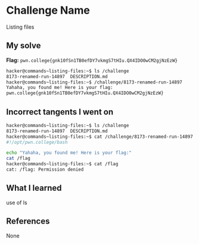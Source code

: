 # Challenge Name
Listing files

## My solve
**Flag:** `pwn.college{gnk10fSn1TB0efDY7vkmgS7tHIu.QX4IDO0wCM2gjNzEzW}`

```bash
hacker@commands~listing-files:~$ ls /challenge
8173-renamed-run-14897  DESCRIPTION.md
hacker@commands~listing-files:~$ /challenge/8173-renamed-run-14897
Yahaha, you found me! Here is your flag:
pwn.college{gnk10fSn1TB0efDY7vkmgS7tHIu.QX4IDO0wCM2gjNzEzW}
```

## Incorrect tangents I went on
```bash
hacker@commands~listing-files:~$ ls /challenge
8173-renamed-run-14897  DESCRIPTION.md
hacker@commands~listing-files:~$ cat /challenge/8173-renamed-run-14897
#!/opt/pwn.college/bash

echo "Yahaha, you found me! Here is your flag:"
cat /flag
hacker@commands~listing-files:~$ cat /flag
cat: /flag: Permission denied
```

## What I learned
use of ls

## References 
None
